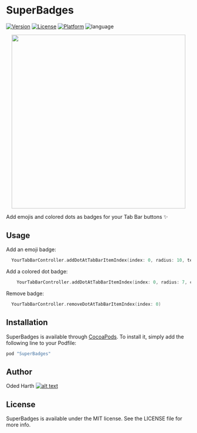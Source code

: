# SuperBadges

[![Version](https://img.shields.io/cocoapods/v/SuperBadges.svg?style=flat)](http://cocoapods.org/pods/SuperBadges)
[![License](https://img.shields.io/cocoapods/l/SuperBadges.svg?style=flat)](http://cocoapods.org/pods/SuperBadges)
[![Platform](https://img.shields.io/cocoapods/p/SuperBadges.svg?style=flat)](http://cocoapods.org/pods/SuperBadges)
![language](https://img.shields.io/badge/Language-%20Swift%20-orange.svg)

<p align="center">
  <img src="https://s23.postimg.org/zdakj47kr/Super_Bage.png" width="473.6">
</p>

Add emojis and colored dots as badges for your Tab Bar buttons ✨

## Usage

Add an emoji badge:

```swift
  YourTabBarController.addDotAtTabBarItemIndex(index: 0, radius: 10, text : "👏🏻")
```

Add a colored dot badge:

```swift
    YourTabBarController.addDotAtTabBarItemIndex(index: 0, radius: 7, color : UIColor.blue)
```

Remove badge:

```swift
  YourTabBarController.removeDotAtTabBarItemIndex(index: 0)
```

## Installation

SuperBadges is available through [CocoaPods](http://cocoapods.org). To install
it, simply add the following line to your Podfile:

```ruby
pod "SuperBadges"
```

## Author

[1]: http://www.twitter.com/odedharth
[1.1]: http://i.imgur.com/wWzX9uB.png (twitter icon with padding)

Oded Harth [![alt text][1.1]][1]

## License

SuperBadges is available under the MIT license. See the LICENSE file for more info.
